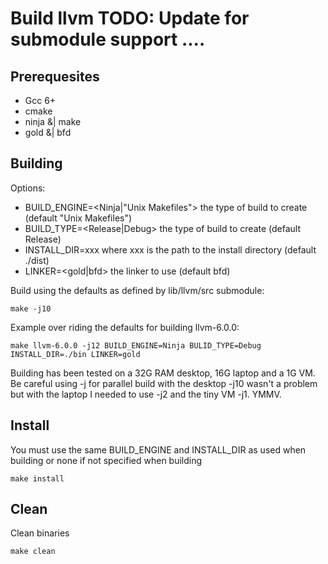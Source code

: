 # Build llvm TODO: Update for submodule support ....

## Prerequesites
  * Gcc 6+
  * cmake
  * ninja &| make
  * gold &| bfd

## Building
Options:
- BUILD_ENGINE=<Ninja|"Unix Makefiles"> the type of build to create (default "Unix Makefiles")
- BUILD_TYPE=<Release|Debug> the type of build to create (default Release)
- INSTALL_DIR=xxx where xxx is the path to the install directory (default ./dist)
- LINKER=<gold|bfd> the linker to use (default bfd)

Build using the defaults as defined by lib/llvm/src submodule:
```
make -j10
```
Example over riding the defaults for building llvm-6.0.0:
```
make llvm-6.0.0 -j12 BUILD_ENGINE=Ninja BULID_TYPE=Debug INSTALL_DIR=./bin LINKER=gold
```
Building has been tested on a 32G RAM desktop, 16G laptop and a 1G VM. Be careful
using -j for parallel build with the desktop -j10 wasn't a problem but with
the laptop I needed to use -j2 and the tiny VM -j1. YMMV.

## Install
You must use the same BUILD_ENGINE and INSTALL_DIR as used when building or none if not specified when building
```
make install
```
## Clean
Clean binaries
```
make clean
```
